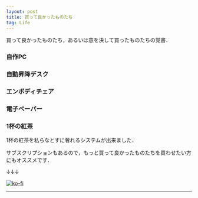 ```yaml
---
layout: post
title: 買って良かったものたち
tag: Life
---
```


買って良かったものたち，あるいは意を決して買ったものたちの覚書．


### 自作PC

### 自動昇降デスク

### エンボディチェア

### 電子ペーパー


### 1杯の紅茶

1杯の紅茶を私らなとすに奢れるシステムが出来ました．

サブスクリプションもあるので，もっと買って良かったものたちを買わせたい方にもオススメです．

↓↓↓

[![ko-fi](https://ko-fi.com/img/githubbutton_sm.svg)](https://ko-fi.com/R6R2GHAKG)

---
